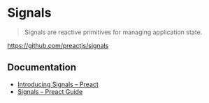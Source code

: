 # Signals

> Signals are reactive primitives for managing application state.

<https://github.com/preactjs/signals>

## Documentation

- [Introducing Signals – Preact](https://preactjs.com/blog/introducing-signals/)
- [Signals – Preact Guide](https://preactjs.com/guide/v10/signals)

